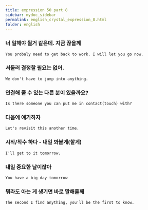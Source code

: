 ```yaml
---
title: expression 50 part 8
sidebar: mydoc_sidebar
permalink: english_crystal_expression_8.html
folder: english
---
```

### 너 일해야 될거 같은데. 지금 끊을께

    You probaly need to get back to work. I will let you go now.

### 서둘러 결정할 필요는 없어.

    We don't have to jump into anything.

### 연결해 줄 수 있는 다른 분이 있을까요?

    Is there someone you can put me in contact(touch) with?

### 다음에 얘기하자

    Let's revisit this another time.

### 시작/착수 하다 - 내일 봐볼게(할게)

    I'll get to it tomorrow.

### 내일 중요한 날이잖아

    You have a big day tomorrow

### 뭐라도 아는 게 생기면 바로 말해줄께

    The second I find anything, you'll be the first to know.
